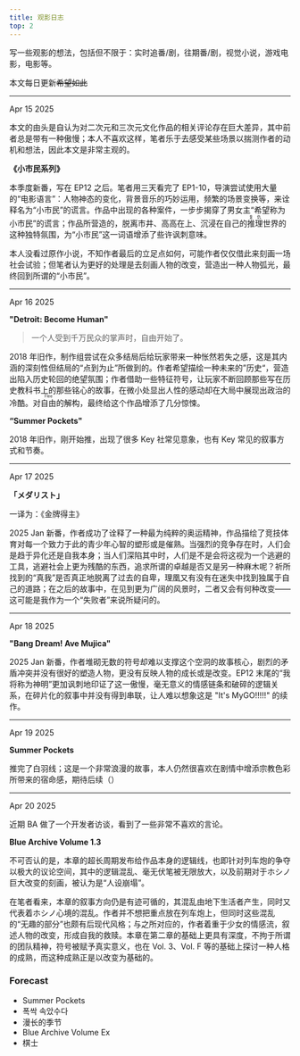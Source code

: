 ```yaml
---
title: 观影日志
top: 2
---
```


写一些观影的想法，包括但不限于：实时追番/剧，往期番/剧，视觉小说，游戏电影，电影等。

本文每日更新~~希望如此~~

<!-- more -->

---

Apr 15 2025

本文的由头是自认为对二次元和三次元文化作品的相关评论存在巨大差异，其中前者总是带有一种傲慢；本人不喜欢这样，笔者乐于去感受某些场景以揣测作者的动机和想法，因此本文是非常主观的。

**《小市民系列》**

本季度新番，写在 EP12 之后。笔者用三天看完了 EP1-10，导演尝试使用大量的“电影语言”：人物神态的变化，背景音乐的巧妙运用，频繁的场景变换等，来诠释名为“小市民”的谎言。作品中出现的各种案件，一步步揭穿了男女主“希望称为小市民”的谎言；作品所营造的，脱离市井、高高在上、沉浸在自己的<ruby>推理<rt>复仇</rt></ruby>世界的这种独特氛围，为“小市民”这一词语增添了些许讽刺意味。

本人没看过原作小说，不知作者最后的立足点如何，可能作者仅仅借此来刻画一场社会试验；但笔者认为更好的处理是去刻画人物的改变，营造出一种人物弧光，最终回到所谓的“小市民”。

---

Apr 16 2025

**"Detroit: Become Human"**

> 一个人受到千万民众的掌声时，自由开始了。

2018 年旧作，制作组尝试在众多结局后给玩家带来一种怅然若失之感，这是其内涵的深刻性但结局的“点到为止”所做到的。作者希望描绘一种未来的”历史“，营造出陷入历史轮回的绝望氛围；作者借助一些特征符号，让玩家不断回顾那些写在历史教科书上的那些铭心的故事，在微小处显出人性的感动却在大局中展现出政治的冷酷。对<ruby>自由<rt>Flee</rt><ruby>的解构，最终给这个作品增添了几分惊悚。

**“Summer Pockets"**

2018 年旧作，刚开始推，出现了很多 Key 社常见意象，也有 Key 常见的叙事方式和节奏。

---

Apr 17 2025

**「メダリスト」**

一译为：《金牌得主》

2025 Jan 新番，作者成功了诠释了一种最为纯粹的奥运精神，作品描绘了竞技体育对每一个致力于此的青少年心智的塑形或是催熟。当强烈的竞争存在时，人们会是趋于异化还是自我本身；当人们深陷其中时，人们是不是会将这视为一个逃避的工具，逃避社会上更为残酷的东西，追求所谓的卓越是否又是另一种麻木呢？祈所找到的“真我”是否真正地脱离了过去的自卑，理凰又有没有在迷失中找到独属于自己的道路；在之后的故事中，在见到更为广阔的风景时，二者又会有何种改变——这可能是我作为一个“失败者”来说所疑问的。

---

Apr 18 2025

**"Bang Dream! Ave Mujica"**

2025 Jan 新番，作者堆砌无数的符号却难以支撑这个空洞的故事核心，剧烈的矛盾冲突并没有很好的塑造人物，更没有反映人物的成长或是改变。EP12 末尾的“我将称为神明”更加讽刺地印证了这一傲慢，毫无意义的情感链条和破碎的逻辑关系，在碎片化的叙事中并没有得到串联，让人难以想象这是 "It's MyGO!!!!!" 的续作。

---

Apr 19 2025

**Summer Pockets**

推完了白羽线；这是一个非常浪漫的故事，本人仍然很喜欢在剧情中增添宗教色彩所带来的宿命感，期待后续（）

---

Apr 20 2025

近期 BA 做了一个开发者访谈，看到了一些非常不喜欢的言论。

**Blue Archive Volume 1.3**

不可否认的是，本章的超长周期发布给作品本身的逻辑线，也即针对列车炮的争夺以极大的议论空间，其中的逻辑混乱、毫无伏笔被无限放大，以及前期对于ホシノ巨大改变的刻画，被认为是“人设崩塌”。

在笔者看来，本章的叙事方向仍是有迹可循的，其混乱由地下生活者产生，同时又代表着ホシノ心境的混乱。作者并不想把重点放在列车炮上，但同时这些混乱的“无趣的部分”也颇有后现代风格；与之所对应的，作者着重于少女的情感流，叙述人物的改变，形成自我的救赎。本章在第二章的基础上更具有深度，不拘于所谓的团队精神，符号被赋予真实意义，也在 Vol. 3、Vol. F 等的基础上探讨一种人格的成熟，而这种成熟正是以改变为基础的。

### Forecast

- Summer Pockets
- 폭싹 속았수다
- 漫长的季节
- Blue Archive Volume Ex
- 棋士
